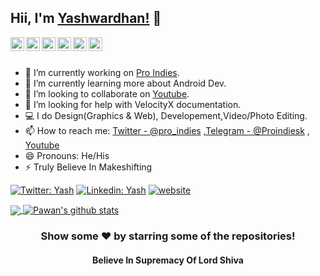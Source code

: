 ## Hii, I'm [Yashwardhan!](https://proindies.com) 👋

<a href="https://twitter.com/pro_indies">
  <img align="left" alt="Yash's Twitter" width="22px" src="https://cdn.jsdelivr.net/npm/simple-icons@v3/icons/twitter.svg" />
</a>
<a href="https://www.linkedin.com/in/proinsights/">
  <img align="left" alt="Yash's Linkdein" width="22px" src="https://cdn.jsdelivr.net/npm/simple-icons@v3/icons/linkedin.svg" />
</a>
<a href="https://t.me/proindies">
  <img align="left" alt="Yash's Telegram" width="22px" src="https://cdn.jsdelivr.net/npm/simple-icons@v3/icons/telegram.svg" />
</a>
<a href="https://instagram.com/proindies.yt/">
  <img align="left" alt="Yash's Instagram" width="22px" src="https://cdn.jsdelivr.net/npm/simple-icons@v3/icons/instagram.svg" />
</a>
<a href="https://www.facebook.com/ProIndies">
  <img align="left" alt="Yash's Facebook" width="22px" src="https://cdn.jsdelivr.net/npm/simple-icons@v3/icons/facebook.svg" />
</a>
<a href="https://www.youtube.com/c/ProInsights/">
  <img align="left" alt="Yash's Youtube" width="22px" src="https://cdn.jsdelivr.net/npm/simple-icons@v3/icons/youtube.svg" />
</a>

<br/>
<br/>


- 🔭 I’m currently working on [Pro Indies](https://proindies.com/).
- 🌱 I’m currently learning more about Android Dev.
- 👯 I’m looking to collaborate on [Youtube](https://www.youtube.com/c/proinsights/videos).
- 🤔 I’m looking for help with VelocityX documentation.
- 💻 I do Design(Graphics & Web), Developement,Video/Photo Editing.
- 📫 How to reach me: [Twitter - @pro_indies](https://twitter.com/pro_indies) ,[Telegram - @Proindiesk](https://t.me/proindies) , [Youtube](https://www.youtube.com/c/ProInsights)
- 😄 Pronouns: He/His
- ⚡ Truly Believe In Makeshifting


[![Twitter: Yash](https://img.shields.io/twitter/follow/pro_indies?style=social)](https://twitter.com/pro_indies)
[![Linkedin: Yash](https://img.shields.io/badge/-ProIndies-blue?style=flat-square&logo=Linkedin&logoColor=white&link=https://www.linkedin.com/in/proinsights/)](https://www.linkedin.com/in/proinsights/)
[![website](https://img.shields.io/badge/PortfolioWebsite-Proindies.com-2648ff?style=flat-square&logo=google-chrome)](https://proindies.com/)




<a href="https://github.com/proindies">
  <img align="center" src="https://github-readme-stats.vercel.app/api/top-langs/?username=proindies&theme=light&hide_langs_below=1" />
</a>
<a href="https://github.com/proindies">
 <img align="center" src="https://github-readme-stats.vercel.app/api?username=proindies&show_icons=true&theme=light&line_height=27" alt="Pawan's github stats"/>
</a>
<div align="center">

### Show some ❤️ by starring some of the repositories!
#### Believe In Supremacy Of Lord Shiva
</div>

